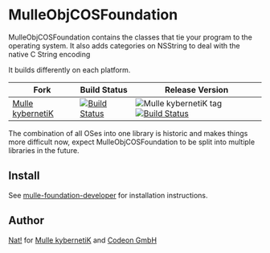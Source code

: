 [comment]: <> (DO NOT EDIT THIS FILE. EDIT THE TEMPLATE "templates/README.md.scion")
# MulleObjCOSFoundation

MulleObjCOSFoundation contains the classes that tie your program to the
operating system. It also adds categories on NSString to deal with the native
C String encoding

It builds differently on each platform.

Fork      |  Build Status | Release Version
----------|---------------|-----------------------------------
[Mulle kybernetiK](//github.com/mulle-nat/MulleObjCOSFoundation) | [![Build Status](https://travis-ci.org/mulle-nat/MulleObjCOSFoundation.svg?branch=release)](https://travis-ci.org/mulle-nat/MulleObjCOSFoundation) | ![Mulle kybernetiK tag](https://img.shields.io/github/tag/mulle-nat/MulleObjCOSFoundation.svg) [![Build Status](https://travis-ci.org/mulle-nat/MulleObjCOSFoundation.svg?branch=release)](https://travis-ci.org/mulle-nat/MulleObjCOSFoundation)
<!--
[Community](https://github.com/mulle-objc/MulleObjCOSFoundation/tree/release) | [![Build Status](https://travis-ci.org/mulle-objc/MulleObjCOSFoundation.svg)](https://travis-ci.org/mulle-objc/MulleObjCOSFoundation) | ![Community tag](https://img.shields.io/github/tag/mulle-objc/MulleObjCOSFoundation.svg) [![Build Status](https://travis-ci.org/mulle-objc/MulleObjCOSFoundation.svg?branch=release)](https://travis-ci.org/mulle-objc/MulleObjCOSFoundation) -->


The combination of all OSes into one library is historic and makes things more
difficult now, expect  MulleObjCOSFoundation to be split into multiple
libraries in the future.


## Install

See [mulle-foundation-developer](//github.com/mulle-nat/mulle-foundation-developer) for
installation instructions.


## Author

[Nat!](//www.mulle-kybernetik.com/weblog) for
[Mulle kybernetiK](//www.mulle-kybernetik.com) and
[Codeon GmbH](//www.codeon.de)


